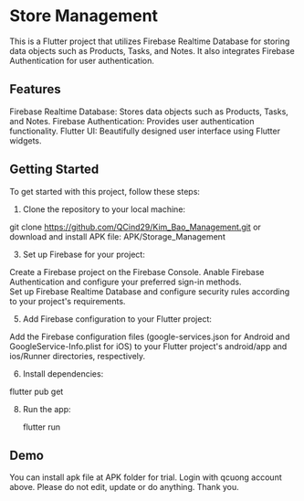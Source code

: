 # Store Management

This is a Flutter project that utilizes Firebase Realtime Database for storing data objects such as Products, Tasks, and Notes. It also integrates Firebase Authentication for user authentication.

## Features
Firebase Realtime Database: Stores data objects such as Products, Tasks, and Notes.
Firebase Authentication: Provides user authentication functionality.
Flutter UI: Beautifully designed user interface using Flutter widgets.

## Getting Started
To get started with this project, follow these steps:

1. Clone the repository to your local machine:

  git clone https://github.com/QCind29/Kim_Bao_Management.git
or download and install APK file:
APK/Storage_Management
  
3. Set up Firebase for your project:

  Create a Firebase project on the Firebase Console.
  Anable Firebase Authentication and configure your preferred sign-in methods.  
  Set up Firebase Realtime Database and configure security rules according to your project's requirements.
  
5. Add Firebase configuration to your Flutter project:
 
  Add the Firebase configuration files (google-services.json for Android and GoogleService-Info.plist for iOS) to your Flutter project's android/app and ios/Runner directories, respectively.
  
6. Install dependencies:

  flutter pub get
  
8. Run the app:
   
   flutter run
## Demo
You can install apk file at APK folder for trial. Login with qcuong account above.
Please do not edit, update or do anything.
Thank you.

